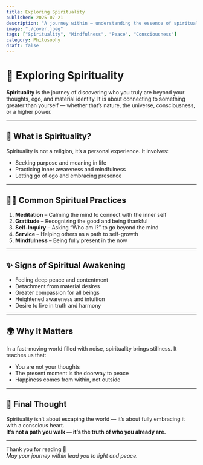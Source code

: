 ```yaml
---
title: Exploring Spirituality
published: 2025-07-21
description: "A journey within — understanding the essence of spirituality and inner peace."
image: "./cover.jpeg"
tags: ["Spirituality", "Mindfulness", "Peace", "Consciousness"]
category: Philosophy
draft: false
---
```


# 🌿 Exploring Spirituality

**Spirituality** is the journey of discovering who you truly are beyond your thoughts, ego, and material identity. It is about connecting to something greater than yourself — whether that’s nature, the universe, consciousness, or a higher power.

---

## 🌟 What is Spirituality?

Spirituality is not a religion, it’s a personal experience. It involves:
- Seeking purpose and meaning in life  
- Practicing inner awareness and mindfulness  
- Letting go of ego and embracing presence  

---

## 🧘‍♂️ Common Spiritual Practices

1. **Meditation** – Calming the mind to connect with the inner self  
2. **Gratitude** – Recognizing the good and being thankful  
3. **Self-Inquiry** – Asking “Who am I?” to go beyond the mind  
4. **Service** – Helping others as a path to self-growth  
5. **Mindfulness** – Being fully present in the now

---

## ✨ Signs of Spiritual Awakening

- Feeling deep peace and contentment  
- Detachment from material desires  
- Greater compassion for all beings  
- Heightened awareness and intuition  
- Desire to live in truth and harmony

---

## 🌍 Why It Matters

In a fast-moving world filled with noise, spirituality brings stillness. It teaches us that:
- You are not your thoughts  
- The present moment is the doorway to peace  
- Happiness comes from within, not outside  

---

## 💬 Final Thought

Spirituality isn’t about escaping the world — it’s about fully embracing it with a conscious heart.  
**It’s not a path you walk — it’s the truth of who you already are.**

---

Thank you for reading 🙏  
*May your journey within lead you to light and peace.*
